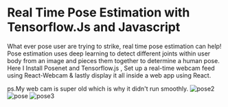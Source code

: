 # Real Time Pose Estimation with Tensorflow.Js and Javascript

What ever pose user are trying to strike, real time pose estimation can help! Pose estimation uses deep learning to detect different joints within user body from an image and pieces them together to determine a human pose. Here I Install Posenet and Tensorflow.js , Set up a real-time webcam feed using React-Webcam & lastly display it all inside a web app using React.

ps.My web cam is super old which is why it didn't run smoothly.
![pose2](https://user-images.githubusercontent.com/75374424/143674010-b6118609-7556-4ef3-a2ad-3e3f254af6cf.png)
![pose](https://user-images.githubusercontent.com/75374424/143674018-c099c550-3c5c-4574-aeff-33feeb60b626.png)
![pose3](https://user-images.githubusercontent.com/75374424/143674022-9d5e4032-2114-49c9-b69e-1fe1a9086672.png)
